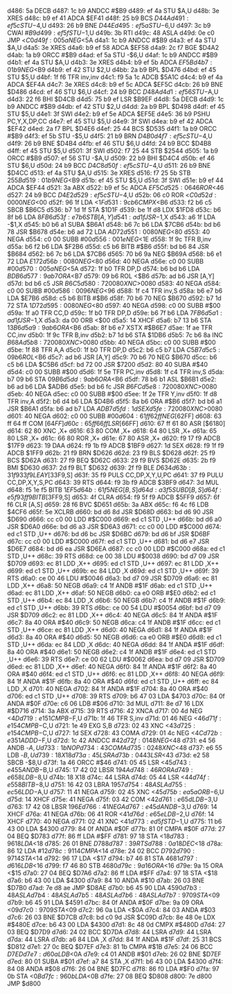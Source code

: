 d486: 5a           DECB
d487: 1c b9        ANDCC  #$B9
d489: ef 4a        STU    $A,U
d48b: 3e           XRES
d48c: b9 ef 41     ADCA   $EF41
d48f: 25 b9        BCS    $D44A
d491: ef 5c        STU    -$4,U
d493: 26 b9        BNE    $D44E
d495: ef 5a        STU    -$6,U
d497: 3c b9        CWAI   #$B9
d499: ef 5f        STU    -$1,U
d49b: 3b           RTI
d49c: 48           ASLA
d49d: 0e c0        JMP    <$C0
d49f: 00 5a        NEG    <$5A
d4a1: 1c b9        ANDCC  #$B9
d4a3: ef 4a        STU    $A,U
d4a5: 3e           XRES
d4a6: b9 ef 58     ADCA   $EF58
d4a9: 2c f7        BGE    $D4A2
d4ab: 1a b9        ORCC   #$B9
d4ad: ef 5a        STU    -$6,U
d4af: 1c b9        ANDCC  #$B9
d4b1: ef 4a        STU    $A,U
d4b3: 3e           XRES
d4b4: b9 ef 5b     ADCA   $EF5B
d4b7: 01 b9        NEG    <$B9
d4b9: ef 42        STU    $2,U
d4bb: 2a b9        BPL    $D476
d4bd: ef 45        STU    $5,U
d4bf: 1f f6        TFR    inv,inv
d4c1: f9 5a 1c     ADCB   $5A1C
d4c4: b9 ef 4a     ADCA   $EF4A
d4c7: 3e           XRES
d4c8: b9 ef 5c     ADCA   $EF5C
d4cb: 26 b9        BNE    $D486
d4cd: ef 46        STU    $6,U
d4cf: 24 b9        BCC    $D48A
d4d1: ef 56        STU    -$A,U
d4d3: 22 f6        BHI    $D4CB
d4d5: 75 b9 ef     LSR    $B9EF
d4d8: 5a           DECB
d4d9: 1c b9        ANDCC  #$B9
d4db: ef 42        STU    $2,U
d4dd: 2a b9        BPL    $D498
d4df: ef 45        STU    $5,U
d4e1: 3f           SWI
d4e2: b9 ef 5e     ADCA   $EF5E
d4e5: 36 b9        PSHU   PC,Y,X,DP,CC
d4e7: ef 45        STU    $5,U
d4e9: 3f           SWI
d4ea: b9 ef 42     ADCA   $EF42
d4ed: 2a f7        BPL    $D4E6
d4ef: 25 44        BCS    $D535
d4f1: 1a b9        ORCC   #$B9
d4f3: ef 5b        STU    -$5,U
d4f5: 21 b9        BRN    $D4B0
d4f7: ef 5c        STU    -$4,U
d4f9: 26 b9        BNE    $D4B4
d4fb: ef 46        STU    $6,U
d4fd: 24 b9        BCC    $D4B8
d4ff: ef 45        STU    $5,U
d501: 3f           SWI
d502: f7 25 44     STB    $2544
d505: 1a b9        ORCC   #$B9
d507: ef 56        STU    -$A,U
d509: 22 b9        BHI    $D4C4
d50b: ef 46        STU    $6,U
d50d: 24 b9        BCC    $D4C8
d50f: ef 5c        STU    -$4,U
d511: 26 b9        BNE    $D4CC
d513: ef 4a        STU    $A,U
d515: 3e           XRES
d516: f7 25 5b     STB    $255B
d519: 01 b9        NEG    <$B9
d51b: ef 45        STU    $5,U
d51d: 3f           SWI
d51e: b9 ef 44     ADCA   $EF44
d521: 3a           ABX
d522: b9 ef 5c     ADCA   $EF5C
d525: 06 46        ROR    <$46
d527: 24 b9        BCC    $D4E2
d529: ef 5c        STU    -$4,U
d52b: 06 c0        ROR    <$C0
d52d: 00 00        NEG    <$00
d52f: 96 1f        LDA    <$1F
d531: 9c b6        CMPX   <$B6
d533: f2 b6 c5     SBCB   $B6C5
d536: b7 1d 1f     STA    $1D1F
d539: be 1f d8     LDX    $1FD8
d53c: b6 8f b6     LDA    $8FB6
d53f: e7 b6        STB    [A,Y]
d541: ad 1f        JSR    -$1,X
d543: a6 1f        LDA    -$1,X
d545: b0 b6 a1     SUBA   $B6A1
d548: b6 7c b6     LDA    $7CB6
d54b: bd b6 78     JSR    $B678
d54e: b6 ad 72     LDA    $AD72
d551: 00 80        NEG    <$80
d553: 40           NEGA
d554: c0 00        SUBB   #$00
d556: 00 1e        NEG    <$1E
d558: 1f 9c        TFR    B,inv
d55a: b6 f2 b6     LDA    $F2B6
d55d: c5 b6        BITB   #$B6
d55f: bd b6 84     JSR    $B684
d562: b6 7c b6     LDA    $7CB6
d565: 70 b6 9a     NEG    $B69A
d568: b6 e1 72     LDA    $E172
d56b: 00 80        NEG    <$80
d56d: 40           NEGA
d56e: c0 00        SUBB   #$00
d570: 00 5a        NEG    <$5A
d572: 1f b0        TFR    DP,D
d574: b6 bd b6     LDA    $BDB6
d577: 9a b7        ORA    <$B7
d579: 09 b6        ROL    <$B6
d57b: ad b6        JSR    [A,Y]
d57d: bd b6 c5     JSR    $B6C5
d580: 72 00 80     XNC    >$0080
d583: 40           NEGA
d584: c0 00        SUBB   #$00
d586: 00 96        NEG    <$96
d588: 1f c4        TFR    inv,S
d58a: b6 e7 b6     LDA    $E7B6
d58d: c5 b6        BITB   #$B6
d58f: 70 b6 70     NEG    $B670
d592: b7 1d 72     STA    $1D72
d595: 00 80        NEG    <$80
d597: 40           NEGA
d598: c0 00        SUBB   #$00
d59a: 1f a0        TFR    CC,D
d59c: 1f b0        TFR    DP,D
d59e: b6 7f b6     LDA    $7FB6
d5a1: ad 1f        JSR    -$1,X
d5a3: da 00        ORB    <$00
d5a5: 14           XHCF
d5a6: b7 13 b6     STA    $13B6
d5a9: 9a b6        ORA    <$B6
d5ab: 8f b6 e7     XSTX   #$B6E7
d5ae: 1f ae        TFR    CC,inv
d5b0: 1f 9c        TFR    B,inv
d5b2: b7 1d b6     STA    $1DB6
d5b5: 7c b6 8a     INC    $B68A
d5b8: 72 00 80     XNC    >$0080
d5bb: 40           NEGA
d5bc: c0 00        SUBB   #$00
d5be: 1f 88        TFR    A,A
d5c0: 1f b0        TFR    DP,D
d5c2: b6 c5 b7     LDA    $C5B7
d5c5: 09 b6        ROL    <$B6
d5c7: ad b6        JSR    [A,Y]
d5c9: 70 b6 70     NEG    $B670
d5cc: b6 c5 b6     LDA    $C5B6
d5cf: bd 72 00     JSR    $7200
d5d2: 80 40        SUBA   #$40
d5d4: c0 00        SUBB   #$00
d5d6: 1f 5e        TFR    PC,inv
d5d8: 1f c4        TFR    inv,S
d5da: b7 09 b6     STA    $09B6
d5dd: 9a b6        ORA    <$B6
d5df: 78 b6 b1     ASL    $B6B1
d5e2: b6 ad b6     LDA    $ADB6
d5e5: bd b6 fc     JSR    $B6FC
d5e8: 72 00 80     XNC    >$0080
d5eb: 40           NEGA
d5ec: c0 00        SUBB   #$00
d5ee: 1f 2e        TFR    Y,inv
d5f0: 1f d8        TFR    inv,A
d5f2: b6 d4 b6     LDA    $D4B6
d5f5: 8a b6        ORA    #$B6
d5f7: bd b6 a1     JSR    $B6A1
d5fa: b6 ad b7     LDA    $ADB7
d5fd: 1d           SEX
d5fe: 72 00 80     XNC    >$0080
d601: 40           NEGA
d602: c0 00        SUBB   #$00
d604: 61 ff 62 ff  NEG    [$62FF]
d608: 63 ff 64 ff  COM    [$64FF]
d60c: 65 ff 66 ff  LSR    [$66FF]
d610: 67 ff 61 80  ASR    [$6180]
d614: 62 80        XNC    ,X+
d616: 63 80        COM    ,X+
d618: 64 80        LSR    ,X+
d61a: 65 80        LSR    ,X+
d61c: 66 80        ROR    ,X+
d61e: 67 80        ASR    ,X+
d620: f9 17 f9     ADCB   $17F9
d623: 19           DAA
d624: f9 1b f9     ADCB   $1BF9
d627: 1d           SEX
d628: f9 1f f9     ADCB   $1FF9
d62b: 21 f9        BRN    $D626
d62d: 23 f9        BLS    $D628
d62f: 25 f9        BCS    $D62A
d631: 27 f9        BEQ    $D62C
d633: 29 f9        BVS    $D62E
d635: 2b f9        BMI    $D630
d637: 2d f9        BLT    $D632
d639: 2f f9        BLE    $D634
d63b: 31 f9 33 f9  LEAY   [$33F9,S]
d63f: 35 f9        PULS   CC,DP,X,Y,U,PC
d641: 37 f9        PULU   CC,DP,X,Y,S,PC
d643: 39           RTS
d644: f9 3b f9     ADCB   $3BF9
d647: 3d           MUL
d648: f5 1e f5     BITB   $1EF5
d64b: 61 f5        NEG    [B,S]
d64d: a3 f5        SUBD   [B,S]
d64f: e5 f9 3f f9  BITB   [$3FF9,S]
d653: 4f           CLRA
d654: f9 5f f9     ADCB   $5FF9
d657: 6f f6        CLR    [A,S]
d659: 28 f6        BVC    $D651
d65b: 3a           ABX
d65c: f6 4c f6     LDB    $4CF6
d65f: 5e           XCLRB
d660: bd d6 8d     JSR    $D68D
d663: bd d6 90     JSR    $D690
d666: cc c0 00     LDD    #$C000
d669: ed c1        STD    ,U++
d66b: bd d6 a0     JSR    $D6A0
d66e: bd d6 a3     JSR    $D6A3
d671: cc c0 00     LDD    #$C000
d674: ed c1        STD    ,U++
d676: bd d6 bc     JSR    $D6BC
d679: bd d6 bf     JSR    $D6BF
d67c: cc c0 00     LDD    #$C000
d67f: ed c1        STD    ,U++
d681: bd d6 e7     JSR    $D6E7
d684: bd d6 ea     JSR    $D6EA
d687: cc c0 00     LDD    #$C000
d68a: ed c1        STD    ,U++
d68c: 39           RTS
d68d: ce 00 38     LDU    #$0038
d690: bd d7 09     JSR    $D709
d693: ec 81        LDD    ,X++
d695: ed c1        STD    ,U++
d697: ec 81        LDD    ,X++
d699: ed c1        STD    ,U++
d69b: ec 84        LDD    ,X
d69d: ed c1        STD    ,U++
d69f: 39           RTS
d6a0: ce 00 46     LDU    #$0046
d6a3: bd d7 09     JSR    $D709
d6a6: ec 81        LDD    ,X++
d6a8: 50           NEGB
d6a9: c4 1f        ANDB   #$1F
d6ab: ed c1        STD    ,U++
d6ad: ec 81        LDD    ,X++
d6af: 50           NEGB
d6b0: ca e0        ORB    #$E0
d6b2: ed c1        STD    ,U++
d6b4: ec 84        LDD    ,X
d6b6: 50           NEGB
d6b7: c4 1f        ANDB   #$1F
d6b9: ed c1        STD    ,U++
d6bb: 39           RTS
d6bc: ce 00 54     LDU    #$0054
d6bf: bd d7 09     JSR    $D709
d6c2: ec 81        LDD    ,X++
d6c4: 40           NEGA
d6c5: 84 1f        ANDA   #$1F
d6c7: 8a 40        ORA    #$40
d6c9: 50           NEGB
d6ca: c4 1f        ANDB   #$1F
d6cc: ed c1        STD    ,U++
d6ce: ec 81        LDD    ,X++
d6d0: 40           NEGA
d6d1: 84 1f        ANDA   #$1F
d6d3: 8a 40        ORA    #$40
d6d5: 50           NEGB
d6d6: ca e0        ORB    #$E0
d6d8: ed c1        STD    ,U++
d6da: ec 84        LDD    ,X
d6dc: 40           NEGA
d6dd: 84 1f        ANDA   #$1F
d6df: 8a 40        ORA    #$40
d6e1: 50           NEGB
d6e2: c4 1f        ANDB   #$1F
d6e4: ed c1        STD    ,U++
d6e6: 39           RTS
d6e7: ce 00 62     LDU    #$0062
d6ea: bd d7 09     JSR    $D709
d6ed: ec 81        LDD    ,X++
d6ef: 40           NEGA
d6f0: 84 1f        ANDA   #$1F
d6f2: 8a 40        ORA    #$40
d6f4: ed c1        STD    ,U++
d6f6: ec 81        LDD    ,X++
d6f8: 40           NEGA
d6f9: 84 1f        ANDA   #$1F
d6fb: 8a 40        ORA    #$40
d6fd: ed c1        STD    ,U++
d6ff: ec 84        LDD    ,X
d701: 40           NEGA
d702: 84 1f        ANDA   #$1F
d704: 8a 40        ORA    #$40
d706: ed c1        STD    ,U++
d708: 39           RTS
d709: b6 47 03     LDA    $4703
d70c: 84 0f        ANDA   #$0F
d70e: c6 06        LDB    #$06
d710: 3d           MUL
d711: 8e d7 16     LDX    #$D716
d714: 3a           ABX
d715: 39           RTS
d716: 42           XNCA
d717: 00 4d        NEG    <$4D
d719: e1 51        CMPB   -$F,U
d71b: 1f 46        TFR    S,inv
d71d: 01 46        NEG    <$46
d71f: e1 54        CMPB   -$C,U
d721: 1e 49        EXG    S,B
d723: 02 43        XNC    <$43
d725: e1 54        CMPB   -$C,U
d727: 1d           SEX
d728: 43           COMA
d729: 01 4c        NEG    <$4C
d72b: e3 51        ADDD   -$F,U
d72d: 1c 42        ANDCC  #$42
d72f: 01 48        NEG    <$48
d731: e4 56        ANDB   -$A,U
d733: 1b           NOP
d734: 43           COMA
d735: 02 48        XNC    <$48
d737: e6 55        LDB    -$B,U
d739: 18           X18
d73a: 45           LSRA
d73b: 04 43        LSR    <$43
d73d: e2 58        SBCB   -$8,U
d73f: 1a 46        ORCC   #$46
d741: 05 45        LSR    <$45
d743: e4 55        ANDB   -$B,U
d745: 17 42 02     LBSR   $194A
d748: 46           RORA
d749: e6 58        LDB    -$8,U
d74b: 18           X18
d74c: 44           LSRA
d74d: 05 44        LSR    <$44
d74f: e5 58        BITB   -$8,U
d751: 16 42 03     LBRA   $1957
d754: 48           ASLA
d755: ec 56        LDD    -$A,U
d757: 11 41        NEGA
d759: 02 45        XNC    <$45
d75b: ea 5a        ORB    -$6,U
d75d: 14           XHCF
d75e: 41           NEGA
d75f: 03 42        COM    <$42
d761: e6 5d        LDB    -$3,U
d763: 17 42 08     LBSR   $196E
d766: 41           NEGA
d767: e4 5d        ANDB   -$3,U
d769: 14           XHCF
d76a: 41           NEGA
d76b: 06 41        ROR    <$41
d76d: e6 5e        LDB    -$2,U
d76f: 14           XHCF
d770: 40           NEGA
d771: 02 41        XNC    <$41
d773: ed 5f        STD    -$1,U
d775: 11 b6 43 00  LDA    $4300
d779: 84 0f        ANDA   #$0F
d77b: 81 0f        CMPA   #$0F
d77d: 27 04        BEQ    $D783
d77f: 86 ff        LDA    #$FF
d781: 97 18        STA    <$18
d783: 96 18        LDA    <$18
d785: 26 01        BNE    $D788
d787: 39           RTS
d788: 0a 18        DEC    <$18
d78a: 86 12        LDA    #$12
d78c: 91 14        CMPA   <$14
d78e: 24 02        BCC    $D792
d790: 97 14        STA    <$14
d792: 96 17        LDA    <$17
d794: b7 46 81     STA    $4681
d797: d6 16        LDB    <$16
d799: f7 46 80     STB    $4680
d79c: 9a 16        ORA    <$16
d79e: 9a 15        ORA    <$15
d7a0: 27 04        BEQ    $D7A6
d7a2: 86 ff        LDA    #$FF
d7a4: 97 18        STA    <$18
d7a6: b6 43 00     LDA    $4300
d7a9: 84 10        ANDA   #$10
d7ab: 26 03        BNE    $D7B0
d7ad: 7e d8 ae     JMP    $D8AE
d7b0: b6 45 90     LDA    $4590
d7b3: 48           ASLA
d7b4: 48           ASLA
d7b5: 48           ASLA
d7b6: 48           ASLA
d7b7: 97 09        STA    <$09
d7b9: b6 45 91     LDA    $4591
d7bc: 84 0f        ANDA   #$0F
d7be: 9a 09        ORA    <$09
d7c0: 97 09        STA    <$09
d7c2: 96 0a        LDA    <$0A
d7c4: 84 03        ANDA   #$03
d7c6: 26 03        BNE    $D7CB
d7c8: bd c0 9d     JSR    $C09D
d7cb: 8e 48 0e     LDX    #$480E
d7ce: b6 43 00     LDA    $4300
d7d1: 8c 48 0d     CMPX   #$480D
d7d4: 27 03        BEQ    $D7D9
d7d6: 24 02        BCC    $D7DA
d7d8: 44           LSRA
d7d9: 44           LSRA
d7da: 44           LSRA
d7db: a6 84        LDA    ,X
d7dd: 84 1f        ANDA   #$1F
d7df: 25 31        BCS    $D812
d7e1: 27 0c        BEQ    $D7EF
d7e3: 81 1b        CMPA   #$1B
d7e5: 24 06        BCC    $D7ED
d7e7: d6 0a        LDB    <$0A
d7e9: c4 01        ANDB   #$01
d7eb: 26 02        BNE    $D7EF
d7ed: 80 01        SUBA   #$01
d7ef: a7 84        STA    ,X
d7f1: b6 43 00     LDA    $4300
d7f4: 84 08        ANDA   #$08
d7f6: 26 04        BNE    $D7FC
d7f8: 86 f0        LDA    #$F0
d7fa: 97 0b        STA    <$0B
d7fc: 96 0b        LDA    <$0B
d7fe: 27 08        BEQ    $D808
d800: 7e d800     JMP    $d800
